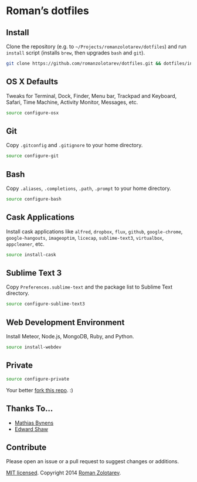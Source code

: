 # Roman’s dotfiles

## Install

Clone the repository (e.g. to `~/Projects/romanzolotarev/dotfiles`)
and run `install` script (installs `brew`, then upgrades `bash` and `git`).

```bash
git clone https://github.com/romanzolotarev/dotfiles.git && dotfiles/install
```

## OS X Defaults

Tweaks for Terminal, Dock, Finder, Menu bar, Trackpad and Keyboard, Safari,
Time Machine, Activity Monitor, Messages, etc.

```bash
source configure-osx
```

## Git

Copy `.gitconfig` and `.gitignore` to your home directory.

```bash
source configure-git
```

## Bash

Copy `.aliases`, `.completions`, `.path`, `.prompt` to your home directory.

```bash
source configure-bash
```

## Cask Applications

Install cask applications like `alfred`, `dropbox`, `flux`, `github`,
`google-chrome`, `google-hangouts`, `imageoptim`, `licecap`, `sublime-text3`,
`virtualbox`, `appcleaner`, etc.

```bash
source install-cask
```

## Sublime Text 3

Copy `Preferences.sublime-text` and the package list to Sublime Text directory.

```bash
source configure-sublime-text3
```

## Web Development Environment

Install Meteor, Node.js, MongoDB, Ruby, and Python.

```bash
source install-webdev
```

## Private

```bash
source configure-private
```

Your better [fork this repo](https://github.com/romanzolotarev/dotfiles/fork).
:)

## Thanks To…

* [Mathias Bynens](https://github.com/mathiasbynens/dotfiles)
* [Edward Shaw](https://github.com/ntkme)

## Contribute

Please open an issue or a pull request to suggest changes or additions.

[MIT licensed](https://github.com/romanzolotarev/dotfiles/blob/master/LICENSE.md).
Copyright 2014 [Roman Zolotarev](http://romanzolotarev.com).